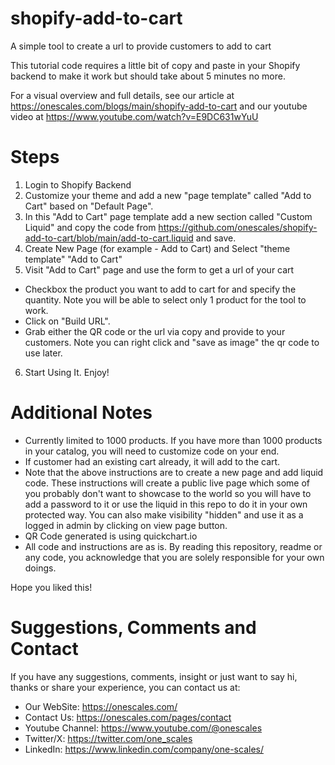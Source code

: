 # shopify-add-to-cart
A simple tool to create a url to provide customers to add to cart

This tutorial code requires a little bit of copy and paste in your Shopify backend to make it work but should take about 5 minutes no more.

For a visual overview and full details, see our article at https://onescales.com/blogs/main/shopify-add-to-cart and our youtube video at https://www.youtube.com/watch?v=E9DC631wYuU

# Steps

1. Login to Shopify Backend
2. Customize your theme and add a new "page template" called "Add to Cart" based on "Default Page".
3. In this "Add to Cart" page template add a new section called "Custom Liquid" and copy the code from https://github.com/onescales/shopify-add-to-cart/blob/main/add-to-cart.liquid and save.
4. Create New Page (for example - Add to Cart) and Select "theme template" "Add to Cart"
5. Visit "Add to Cart" page and use the form to get a url of your cart
- Checkbox the product you want to add to cart for and specify the quantity. Note you will be able to select only 1 product for the tool to work.
- Click on "Build URL".
- Grab either the QR code or the url via copy and provide to your customers. Note you can right click and "save as image" the qr code to use later.
6. Start Using It. Enjoy!

# Additional Notes
- Currently limited to 1000 products. If you have more than 1000 products in your catalog, you will need to customize code on your end.
- If customer had an existing cart already, it will add to the cart.
- Note that the above instructions are to create a new page and add liquid code. These instructions will create a public live page which some of you probably don't want to showcase to the world so you will have to add a password to it or use the liquid in this repo to do it in your own protected way. You can also make visibility "hidden" and use it as a logged in admin by clicking on view page button.
- QR Code generated is using quickchart.io
- All code and instructions are as is. By reading this repository, readme or any code, you acknowledge that you are solely responsible for your own doings.

Hope you liked this!

# Suggestions, Comments and Contact
If you have any suggestions, comments, insight or just want to say hi, thanks or share your experience, you can contact us at:
- Our WebSite: https://onescales.com/
- Contact Us: https://onescales.com/pages/contact
- Youtube Channel: https://www.youtube.com/@onescales
- Twitter/X: https://twitter.com/one_scales
- LinkedIn: https://www.linkedin.com/company/one-scales/






